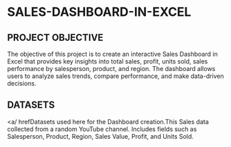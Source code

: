 # SALES-DASHBOARD-IN-EXCEL
## PROJECT OBJECTIVE

The objective of this project is to create an interactive Sales Dashboard in Excel that provides key insights into total sales, profit, units sold, sales performance by salesperson, product, and region. The dashboard allows users to analyze sales trends, compare performance, and make data-driven decisions.

## DATASETS
 <a/ hrefDatasets used here for the Dashboard creation.This Sales data collected from a random YouTube channel.
 Includes fields such as Salesperson, Product, Region, Sales Value, Profit, and Units Sold.

 ##

